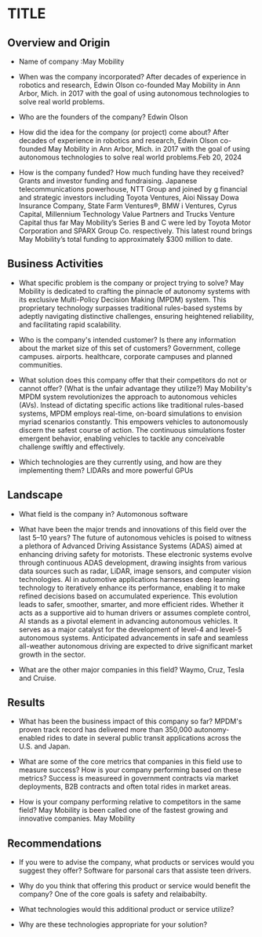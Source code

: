 # TITLE

## Overview and Origin

* Name of company
:May Mobility 

* When was the company incorporated? After decades of experience in robotics and research, Edwin Olson co-founded May Mobility in Ann Arbor, Mich. in 2017 with the goal of using autonomous technologies to solve real world problems.

* Who are the founders of the company? Edwin Olson

* How did the idea for the company (or project) come about? After decades of experience in robotics and research, Edwin Olson co-founded May Mobility in Ann Arbor, Mich. in 2017 with the goal of using autonomous technologies to solve real world problems.Feb 20, 2024

* How is the company funded? How much funding have they received? Grants and investor funding and fundraising. Japanese telecommunications powerhouse, NTT Group and joined by g financial and strategic investors including Toyota Ventures, Aioi Nissay Dowa Insurance Company, State Farm Ventures®, BMW i Ventures, Cyrus Capital, Millennium Technology Value Partners and Trucks Venture Capital thus far May Mobility’s Series B and C were led by Toyota Motor Corporation and SPARX Group Co. respectively. This latest round brings May Mobility’s total funding to approximately $300 million to date.


## Business Activities

* What specific problem is the company or project trying to solve? May Mobility is dedicated to crafting the pinnacle of autonomy systems with its exclusive Multi-Policy Decision Making (MPDM) system. This proprietary technology surpasses traditional rules-based systems by adeptly navigating distinctive challenges, ensuring heightened reliability, and facilitating rapid scalability.


* Who is the company's intended customer? Is there any information about the market size of this set of customers? Government, college campuses. airports. healthcare, corporate campuses and planned communities. 

* What solution does this company offer that their competitors do not or cannot offer? (What is the unfair advantage they utilize?) 
May Mobility's MPDM system revolutionizes the approach to autonomous vehicles (AVs). Instead of dictating specific actions like traditional rules-based systems, MPDM employs real-time, on-board simulations to envision myriad scenarios constantly. This empowers vehicles to autonomously discern the safest course of action. The continuous simulations foster emergent behavior, enabling vehicles to tackle any conceivable challenge swiftly and effectively.

* Which technologies are they currently using, and how are they implementing them? LIDARs and more powerful GPUs 


## Landscape

* What field is the company in? Automonous software

* What have been the major trends and innovations of this field over the last 5&ndash;10 years? 
The future of autonomous vehicles is poised to witness a plethora of Advanced Driving Assistance Systems (ADAS) aimed at enhancing driving safety for motorists. These electronic systems evolve through continuous ADAS development, drawing insights from various data sources such as radar, LiDAR, image sensors, and computer vision technologies. AI in automotive applications harnesses deep learning technology to iteratively enhance its performance, enabling it to make refined decisions based on accumulated experience. This evolution leads to safer, smoother, smarter, and more efficient rides. Whether it acts as a supportive aid to human drivers or assumes complete control, AI stands as a pivotal element in advancing autonomous vehicles. It serves as a major catalyst for the development of level-4 and level-5 autonomous systems. Anticipated advancements in safe and seamless all-weather autonomous driving are expected to drive significant market growth in the sector.

* What are the other major companies in this field? Waymo, Cruz, Tesla and Cruise.

## Results

* What has been the business impact of this company so far? MPDM's proven track record has delivered more than 350,000 autonomy-enabled rides to date in several public transit applications across the U.S. and Japan.

* What are some of the core metrics that companies in this field use to measure success? How is your company performing based on these metrics? Success is measureed in government contracts via market deployments, B2B contracts and often total rides in market areas. 

* How is your company performing relative to competitors in the same field? May Mobility is been called one of the fastest  growing and innovative companies. May Mobility 

## Recommendations

* If you were to advise the company, what products or services would you suggest they offer? Software for parsonal cars that assiste teen drivers. 

* Why do you think that offering this product or service would benefit the company? One of the core goals is safety and relaibabilty. 

* What technologies would this additional product or service utilize?

* Why are these technologies appropriate for your solution?


